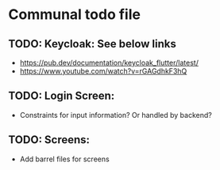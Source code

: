 # Communal todo file

## TODO: Keycloak: See below links
- https://pub.dev/documentation/keycloak_flutter/latest/
- https://www.youtube.com/watch?v=rGAGdhkF3hQ 

## TODO: Login Screen:
- Constraints for input information? Or handled by backend?

## TODO: Screens:
- Add barrel files for screens
